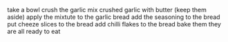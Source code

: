 take a bowl 
crush the garlic 
mix crushed garlic with butter (keep them aside)
apply the mixtute to the garlic bread 
add the seasoning to the bread 
put cheeze slices to the bread 
add chilli flakes to the bread 
bake them 
they are all ready to eat 
